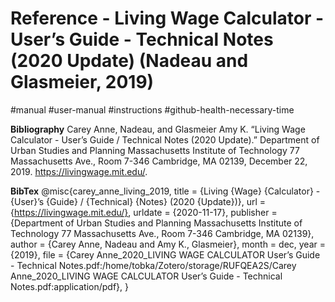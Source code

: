 # Reference - Living Wage Calculator - User’s Guide - Technical Notes (2020 Update) (Nadeau and Glasmeier, 2019)
#manual #user-manual #instructions
#github-health-necessary-time 

**Bibliography**
Carey Anne, Nadeau, and Glasmeier Amy K. “Living Wage Calculator - User’s Guide / Technical Notes (2020 Update).” Department of Urban Studies and Planning Massachusetts Institute of Technology 77 Massachusetts Ave., Room 7-346 Cambridge, MA 02139, December 22, 2019. https://livingwage.mit.edu/.


**BibTex**
@misc{carey_anne_living_2019,
	title = {Living {Wage} {Calculator} - {User}’s {Guide} / {Technical} {Notes} (2020 {Update})},
	url = {https://livingwage.mit.edu/},
	urldate = {2020-11-17},
	publisher = {Department of Urban Studies and Planning Massachusetts Institute of Technology 77 Massachusetts Ave., Room 7-346 Cambridge, MA 02139},
	author = {Carey Anne, Nadeau and Amy K., Glasmeier},
	month = dec,
	year = {2019},
	file = {Carey Anne_2020_LIVING WAGE CALCULATOR User’s Guide - Technical Notes.pdf:/home/tobka/Zotero/storage/RUFQEA2S/Carey Anne_2020_LIVING WAGE CALCULATOR User’s Guide - Technical Notes.pdf:application/pdf},
}

